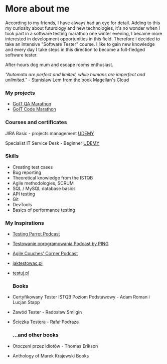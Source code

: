 # More about me

According to my friends, I have always had an eye for detail. Adding to this my curiosity about futurology and new technologies, it's no wonder when I took part in a software testing marathon one winter evening, I became more interested in development opportunities in this field. Therefore I decided to take an intensive "Software Tester" course.  I like to gain new knowledge and every day I take steps in this direction to become a full-fledged software tester.

After-hours dog mum and escape rooms enthusiast.

_"Automata are perfect and limited, while humans are imperfect and unlimited."_   -  Stanislaw Lem from the book Magellan's Cloud

### My projects
- [GoIT QA Marathon](https://github.com/KozarJoanna/my-projects/tree/main/GoIT%20QA%20Marathon)
- [GoIT Code Marathon](https://github.com/KozarJoanna/my-projects/tree/main/GoIT%20Code%20Marathon)

### Courses and certificates
JIRA Basic - projects management [UDEMY](https://www.udemy.com/certificate/UC-b638b7cf-b5c0-4629-9cfa-38fcae7a687b/)

Specialist IT Service Desk - Beginner [UDEMY](https://www.udemy.com/certificate/UC-62300c3f-b77c-4979-8548-c8ca9721d729/)

### Skills 
- Creating test cases 
- Bug reporting 
- Theoretical knowledge from the ISTQB 
- Agile methodologies, SCRUM
- SQL / MySQL database basics 
- API testing 
- Git 
- DevTools 
- Basics of performance testing

### My Inspirations
- [Testing Parrot Podcast](https://open.spotify.com/show/7Hdtp7cilHZ1DGnqwhWLOz)
- [Testowanie oprogramowania Podcast by PING](https://open.spotify.com/show/7jqDWVuJ7YSX4ep1a5tMMd?si=eeaa6ca9baca4b86)
- [Agile Couches' Corner Podcast](https://open.spotify.com/show/2jlYwMiw7W13pQ3ricLEaE?si=a017f1acb20b49c2)
- [jaktestowac.pl](https://www.youtube.com/@jaktestowac) 
- [testuj.pl](https://www.youtube.com/@testujplcommunity) 

  ### Books 
- Certyfikowany Tester ISTQB Poziom Podstawowy - Adam Roman i Lucjan Stapp 
- Zawód Tester - Radosław Smilgin 
- Ścieżka Testera - Rafał Podraza
  
  ### ...and other books 
- Otoczeni przez idiotów - Thomas Erikson
- Anthology of Marek Krajewski Books
